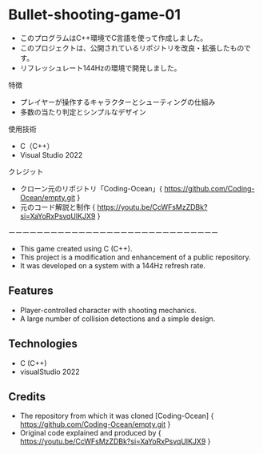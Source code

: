 ﻿# Bullet-shooting-game-01
- このプログラムはC++環境でC言語を使って作成しました。
- このプロジェクトは、公開されているリポジトリを改良・拡張したものです。
- リフレッシュレート144Hzの環境で開発しました。

特徴
- プレイヤーが操作するキャラクターとシューティングの仕組み
- 多数の当たり判定とシンプルなデザイン

使用技術
- C（C++）
- Visual Studio 2022

クレジット
- クローン元のリポジトリ「Coding-Ocean」{ https://github.com/Coding-Ocean/empty.git }
- 元のコード解説と制作 { https://youtu.be/CcWFsMzZDBk?si=XaYoRxPsvqUlKJX9 }

 ーーーーーーーーーーーーーーーーーーーーーーーーーーーーーー

- This game created using C (C++).
- This project is a modification and enhancement of a public repository. 
- It was developed on a system with a 144Hz refresh rate.

## Features
- Player-controlled character with shooting mechanics.
- A large number of collision detections and a simple design.

## Technologies
- C (C++)
- visualStudio 2022

## Credits
- The repository from which it was cloned [Coding-Ocean] { https://github.com/Coding-Ocean/empty.git }
- Original code explained and produced by { https://youtu.be/CcWFsMzZDBk?si=XaYoRxPsvqUlKJX9 }
